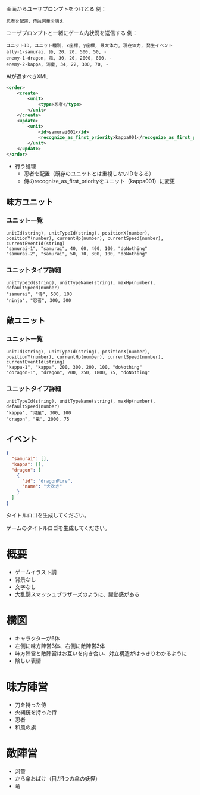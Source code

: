画面からユーザプロンプトをうけとる
例：

```
忍者を配置、侍は河童を狙え
```

ユーザプロンプトと一緒にゲーム内状況を送信する
例：

```
ユニットID, ユニット種別, x座標, y座標, 最大体力, 現在体力, 発生イベント
ally-1-samurai, 侍, 20, 20, 500, 50, -
enemy-1-dragon, 竜, 30, 20, 2000, 800, -
enemy-2-kappa, 河童, 34, 22, 300, 70, -
```

AIが返すべきXML

```xml
<order>
    <create>
        <unit>
            <type>忍者</type>
        </unit>
    </create>
    <update>
        <unit>
            <id>samurai001</id>
            <recognize_as_first_priority>kappa001</recognize_as_first_priority>
        </unit>
    </update>
</order>
```

- 行う処理
  - 忍者を配置（既存のユニットとは重複しないIDをふる）
  - 侍のrecognize_as_first_priorityをユニット（kappa001）に変更

## 味方ユニット

### ユニット一覧

```csv
unitId(string), unitTypeId(string), positionX(number), positionY(number), currentHp(number), currentSpeed(number), currentEventId(string)
"samurai-1", "samurai", 40, 60, 400, 100, "doNothing"
"samurai-2", "samurai", 50, 70, 300, 100, "doNothing"
```

### ユニットタイプ詳細

```csv
unitTypeId(string), unitTypeName(string), maxHp(number), defaultSpeed(number)
"samurai", "侍", 500, 100
"ninja", "忍者", 300, 300
```

## 敵ユニット

### ユニット一覧

```csv
unitId(string), unitTypeId(string), positionX(number), positionY(number), currentHp(number), currentSpeed(number), currentEventId(string)
"kappa-1", "kappa", 200, 300, 200, 100, "doNothing"
"doragon-1", "dragon", 200, 250, 1800, 75, "doNothing"
```

### ユニットタイプ詳細

```csv
unitTypeId(string), unitTypeName(string), maxHp(number), defaultSpeed(number)
"kappa", "河童", 300, 100
"dragon", "竜", 2000, 75
```

## イベント

```json
{
  "samurai": [],
  "kappa": [],
  "dragon": [
    {
      "id": "dragonFire",
      "name": "火吹き"
    }
  ]
}
```


タイトルロゴを生成してください。


ゲームのタイトルロゴを生成してください。

# 概要
- ゲームイラスト調
- 背景なし
- 文字なし
- 大乱闘スマッシュブラザーズのように、躍動感がある

# 構図
- キャラクターが6体
- 左側に味方陣営3体、右側に敵陣営3体
- 味方陣営と敵陣営はお互いを向き合い、対立構造がはっきりわかるように
- 険しい表情

# 味方陣営
- 刀を持った侍
- 火縄銃を持った侍
- 忍者
- 和風の旗

# 敵陣営
- 河童
- から傘おばけ（目が1つの傘の妖怪）
- 竜
